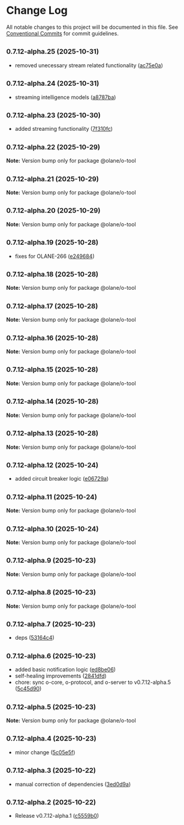 # Change Log

All notable changes to this project will be documented in this file.
See [Conventional Commits](https://conventionalcommits.org) for commit guidelines.

## <small>0.7.12-alpha.25 (2025-10-31)</small>

- removed unecessary stream related functionality ([ac75e0a](https://github.com/olane-labs/olane/commit/ac75e0a))

## <small>0.7.12-alpha.24 (2025-10-31)</small>

- streaming intelligence models ([a8787ba](https://github.com/olane-labs/olane/commit/a8787ba))

## <small>0.7.12-alpha.23 (2025-10-30)</small>

- added streaming functionality ([7f310fc](https://github.com/olane-labs/olane/commit/7f310fc))

## <small>0.7.12-alpha.22 (2025-10-29)</small>

**Note:** Version bump only for package @olane/o-tool

## <small>0.7.12-alpha.21 (2025-10-29)</small>

**Note:** Version bump only for package @olane/o-tool

## <small>0.7.12-alpha.20 (2025-10-29)</small>

**Note:** Version bump only for package @olane/o-tool

## <small>0.7.12-alpha.19 (2025-10-28)</small>

- fixes for OLANE-266 ([e249684](https://github.com/olane-labs/olane/commit/e249684))

## <small>0.7.12-alpha.18 (2025-10-28)</small>

**Note:** Version bump only for package @olane/o-tool

## <small>0.7.12-alpha.17 (2025-10-28)</small>

**Note:** Version bump only for package @olane/o-tool

## <small>0.7.12-alpha.16 (2025-10-28)</small>

**Note:** Version bump only for package @olane/o-tool

## <small>0.7.12-alpha.15 (2025-10-28)</small>

**Note:** Version bump only for package @olane/o-tool

## <small>0.7.12-alpha.14 (2025-10-28)</small>

**Note:** Version bump only for package @olane/o-tool

## <small>0.7.12-alpha.13 (2025-10-28)</small>

**Note:** Version bump only for package @olane/o-tool

## <small>0.7.12-alpha.12 (2025-10-24)</small>

- added circuit breaker logic ([e06729a](https://github.com/olane-labs/olane/commit/e06729a))

## <small>0.7.12-alpha.11 (2025-10-24)</small>

**Note:** Version bump only for package @olane/o-tool

## <small>0.7.12-alpha.10 (2025-10-24)</small>

**Note:** Version bump only for package @olane/o-tool

## <small>0.7.12-alpha.9 (2025-10-23)</small>

**Note:** Version bump only for package @olane/o-tool

## <small>0.7.12-alpha.8 (2025-10-23)</small>

**Note:** Version bump only for package @olane/o-tool

## <small>0.7.12-alpha.7 (2025-10-23)</small>

- deps ([53164c4](https://github.com/olane-labs/olane/commit/53164c4))

## <small>0.7.12-alpha.6 (2025-10-23)</small>

- added basic notification logic ([ed8be06](https://github.com/olane-labs/olane/commit/ed8be06))
- self-healing improvements ([2841dfd](https://github.com/olane-labs/olane/commit/2841dfd))
- chore: sync o-core, o-protocol, and o-server to v0.7.12-alpha.5 ([5c45d90](https://github.com/olane-labs/olane/commit/5c45d90))

## <small>0.7.12-alpha.5 (2025-10-23)</small>

**Note:** Version bump only for package @olane/o-tool

## <small>0.7.12-alpha.4 (2025-10-23)</small>

- minor change ([5c05e5f](https://github.com/olane-labs/olane/commit/5c05e5f))

## <small>0.7.12-alpha.3 (2025-10-22)</small>

- manual correction of dependencies ([3ed0d9a](https://github.com/olane-labs/olane/commit/3ed0d9a))

## <small>0.7.12-alpha.2 (2025-10-22)</small>

- Release v0.7.12-alpha.1 ([c5559b0](https://github.com/olane-labs/olane/commit/c5559b0))
